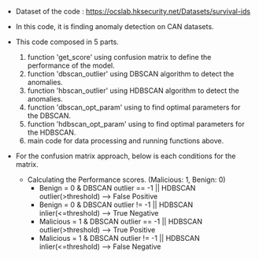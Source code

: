 - Dataset of the code : https://ocslab.hksecurity.net/Datasets/survival-ids

- In this code, it is finding anomaly detection on CAN datasets. 

- This code composed in 5 parts.
    1. function 'get_score' using confusion matrix to define the performance of the model.
    2. function 'dbscan_outlier' using DBSCAN algorithm to detect the anomalies. 
    3. function 'hbscan_outlier' using HDBSCAN algorithm to detect the anomalies.
    4. function 'dbscan_opt_param' using to find optimal parameters for the DBSCAN. 
    5. function 'hdbscan_opt_param' using to find optimal parameters for the HDBSCAN. 
    6. main code for data processing and running functions above.
 
- For the confusion matrix approach, below is each conditions for the matrix.  
    - Calculating the Performance scores. (Malicious: 1, Benign: 0)
      - Benign = 0 & DBSCAN outlier == -1 || HDBSCAN outlier(>threshold) --> False Positive
      - Benign = 0 & DBSCAN outlier != -1 || HDBSCAN inlier(<=threshold) --> True Negative
      - Malicious = 1 & DBSCAN outlier == -1 || HDBSCAN outlier(>threshold) --> True Positive
      - Malicious = 1 & DBSCAN outlier != -1 || HDBSCAN inlier(<=threshold) --> False Negative
    
   
